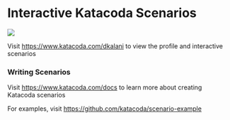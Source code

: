 # Interactive Katacoda Scenarios

[![](http://shields.katacoda.com/katacoda/dkalani/count.svg)](https://www.katacoda.com/dkalani "Get your profile on Katacoda.com")

Visit https://www.katacoda.com/dkalani to view the profile and interactive scenarios

### Writing Scenarios
Visit https://www.katacoda.com/docs to learn more about creating Katacoda scenarios

For examples, visit https://github.com/katacoda/scenario-example
